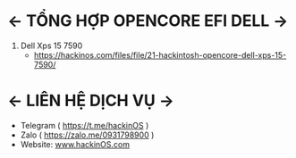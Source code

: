 # ← TỔNG HỢP OPENCORE EFI DELL →
1. Dell Xps 15 7590
   + https://hackinos.com/files/file/21-hackintosh-opencore-dell-xps-15-7590/

# ← LIÊN HỆ DỊCH VỤ →
+ Telegram ( https://t.me/hackinOS )
+ Zalo ( https://zalo.me/0931798900 )
+ Website: www.hackinOS.com
